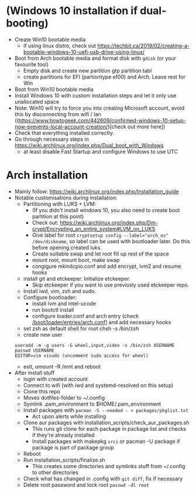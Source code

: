 # (Windows 10 installation if dual-booting) 
- Create Win10 bootable media
  - if using linux distro, check out <https://techbit.ca/2019/02/creating-a-bootable-windows-10-uefi-usb-drive-using-linux/>
- Boot from Arch bootable media and format disk with `gdisk` (or your favourite tool)
    - Empty disk and create new partition gtp partition tabl
    - create partitions for EFI (partiontype ef00) and Arch. Leave rest for Win
- Boot from Win10 bootable media
- Install Windows 10 with custom installation steps and let it only use unallocated space
- Note: Win10 will try to force you into creating Microsoft account, avoid this by disconnecting from wifi / lan ((https://www.howtogeek.com/442609/confirmed-windows-10-setup-now-prevents-local-account-creation/)[check out more here])
- Check that everything installed correctly.
- Go through necessary steps in <https://wiki.archlinux.org/index.php/Dual_boot_with_Windows>
    - at least disable Fast Startup and configure Windows to use UTC

# Arch installation
- Mainly follow: https://wiki.archlinux.org/index.php/Installation_guide
- Notable customisations during installation:
    - Partitioning with LUKS + LVM:
        - (If you didn't install windows 10, you also need to create boot partition at this point)
        - Check out: <https://wiki.archlinux.org/index.php/Dm-crypt/Encrypting_an_entire_system#LVM_on_LUKS>
        - Give label for root `cryptsetup config --label="arch_os" /dev/diskname`, so label can be used with bootloader later. Do this before opening created luks.
        - Create suitable swap and let root fill up rest of the space
        - mount root, mount boot, make swap
        - congigure mkinitcpio.conf and add encrypt, lvm2 and resume hooks
    - install git and etckeeper. Initialize etckeeper. 
        - Skip etckeeper if you want to use previosly used etckeeper repo.
    - Install iwd, vim, zsh and sudo.
    - Configure bootloader:
        - install lvm and intel-ucode
        - run bootctl install
        - configure loader.conf and arch entry (check [/boot/loader/entries/arch.conf](https://github.com/otahontas/dotfiles/blob/master/boot/loader/entries/arch.conf)] and add necessary hooks
    - set zsh as default shell for root chsh -s /bin/zsh
    - create new user 
    ```
    useradd -m -g users -G wheel,input,video -s /bin/zsh USERNAME
    passwd USERNAME
    EDITOR=vim visudo (uncomment sudo access for wheel)

    ```
    - exit, umount -R /mnt and reboot
- After install stuff
    - login with created account
    - Connect to wifi (with iwd and systemd-resolved on this setup)
    - Clone this repo 
    - Moves dotfiles-folder to ~/.config
    - Symlink .pam_environment to $HOME/.pam_environment
    - Install packages with `pacman -S --needed - < packages/pkglist.txt`
        - Act upon alerts while installing
    - Clone aur packages with installation_scripts/check_aur_packages.sh
        - This runs git clone for each package in package list and checks if they're already installed
        - Install packages with makepkg `srci` or pacman -U package if package is part of package group
    - Reboot
    - Run installation_scripts/finalize.sh
        - This creates some directories and symlinks stuff from ~/.config to other directories
    - Check what has changed in .config with `git diff`, fix if necessary
    - Delete root password and lock root `passwd -dl root`
